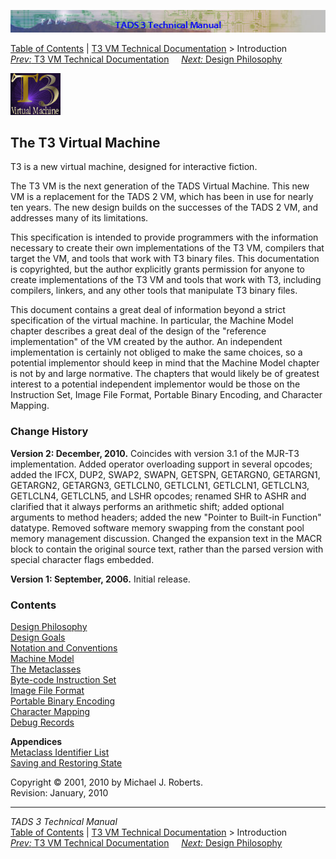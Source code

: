 ![](../topbar.jpg)

[Table of Contents](../toc.htm) \| [T3 VM Technical
Documentation](../t3spec.htm) \> Introduction  
[*Prev:* T3 VM Technical Documentation](../t3spec.htm)     [*Next:*
Design Philosophy](philos.htm)    

![](t3logo.gif)

  
  

## The T3 Virtual Machine

T3 is a new virtual machine, designed for interactive fiction.

The T3 VM is the next generation of the TADS Virtual Machine. This new
VM is a replacement for the TADS 2 VM, which has been in use for nearly
ten years. The new design builds on the successes of the TADS 2 VM, and
addresses many of its limitations.

This specification is intended to provide programmers with the
information necessary to create their own implementations of the T3 VM,
compilers that target the VM, and tools that work with T3 binary files.
This documentation is copyrighted, but the author explicitly grants
permission for anyone to create implementations of the T3 VM and tools
that work with T3, including compilers, linkers, and any other tools
that manipulate T3 binary files.

This document contains a great deal of information beyond a strict
specification of the virtual machine. In particular, the Machine Model
chapter describes a great deal of the design of the "reference
implementation" of the VM created by the author. An independent
implementation is certainly not obliged to make the same choices, so a
potential implementor should keep in mind that the Machine Model chapter
is not by and large normative. The chapters that would likely be of
greatest interest to a potential independent implementor would be those
on the Instruction Set, Image File Format, Portable Binary Encoding, and
Character Mapping.

### Change History

**Version 2: December, 2010.** Coincides with version 3.1 of the MJR-T3
implementation. Added operator overloading support in several opcodes;
added the IFCX, DUP2, SWAP2, SWAPN, GETSPN, GETARGN0, GETARGN1,
GETARGN2, GETARGN3, GETLCLN0, GETLCLN1, GETLCLN1, GETLCLN3, GETLCLN4,
GETLCLN5, and LSHR opcodes; renamed SHR to ASHR and clarified that it
always performs an arithmetic shift; added optional arguments to method
headers; added the new "Pointer to Built-in Function" datatype. Removed
software memory swapping from the constant pool memory management
discussion. Changed the expansion text in the MACR block to contain the
original source text, rather than the parsed version with special
character flags embedded.

**Version 1: September, 2006.** Initial release.

### Contents

[Design Philosophy](philos.htm)  
[Design Goals](goals.htm)  
[Notation and Conventions](notation.htm)  
[Machine Model](model.htm)  
[The Metaclasses](metacl.htm)  
[Byte-code Instruction Set](opcode.htm)  
[Image File Format](format.htm)  
[Portable Binary Encoding](bincode.htm)  
[Character Mapping](charmap.htm)  
[Debug Records](debug.htm)  
  
**Appendices**  
[Metaclass Identifier List](metalist.htm)  
[Saving and Restoring State](save.htm)

Copyright © 2001, 2010 by Michael J. Roberts.  
Revision: January, 2010

------------------------------------------------------------------------

*TADS 3 Technical Manual*  
[Table of Contents](../toc.htm) \| [T3 VM Technical
Documentation](../t3spec.htm) \> Introduction  
[*Prev:* T3 VM Technical Documentation](../t3spec.htm)     [*Next:*
Design Philosophy](philos.htm)    
